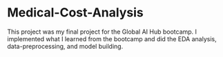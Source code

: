 # Medical-Cost-Analysis


This project was my final project for the Global AI Hub bootcamp. I implemented what I learned from the bootcamp and did the EDA analysis, data-preprocessing, and model building.
